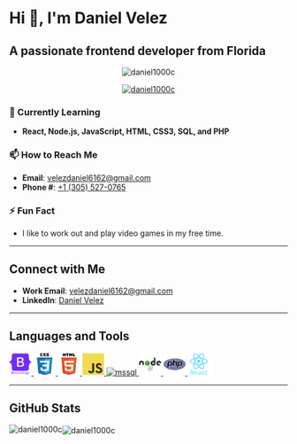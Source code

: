 # Hi 👋, I'm Daniel Velez

## A passionate frontend developer from Florida

<p align="center">
  <img src="https://komarev.com/ghpvc/?username=daniel1000c&label=Profile%20views&color=0e75b6&style=flat" alt="daniel1000c" />
</p>

<p align="center">
  <a href="https://github.com/ryo-ma/github-profile-trophy">
    <img src="https://github-profile-trophy.vercel.app/?username=daniel1000c" alt="daniel1000c" />
  </a>
</p>

### 🌱 Currently Learning

- **React, Node.js, JavaScript, HTML, CSS3, SQL, and PHP**

### 📫 How to Reach Me

- **Email**: [velezdaniel6162@gmail.com](mailto:velezdaniel6162@gmail.com)
- **Phone #**: [+1 (305) 527-0765](tel:+13055270765)

### ⚡ Fun Fact

- I like to work out and play video games in my free time.

---

## Connect with Me

<!-- Add social media links or additional contact methods here -->
- **Work Email**: [velezdaniel6162@gmail.com](mailto:velezdaniel6162@gmail.com)
- **LinkedIn**: [Daniel Velez](https://www.linkedin.com/in/daniel-velez-b17748286/)

---

## Languages and Tools

<p align="left">
  <a href="https://getbootstrap.com" target="_blank" rel="noreferrer">
    <img src="https://raw.githubusercontent.com/devicons/devicon/master/icons/bootstrap/bootstrap-plain-wordmark.svg" alt="bootstrap" width="40" height="40" />
  </a>
  <a href="https://www.w3schools.com/css/" target="_blank" rel="noreferrer">
    <img src="https://raw.githubusercontent.com/devicons/devicon/master/icons/css3/css3-original-wordmark.svg" alt="css3" width="40" height="40" />
  </a>
  <a href="https://www.w3.org/html/" target="_blank" rel="noreferrer">
    <img src="https://raw.githubusercontent.com/devicons/devicon/master/icons/html5/html5-original-wordmark.svg" alt="html5" width="40" height="40" />
  </a>
  <a href="https://developer.mozilla.org/en-US/docs/Web/JavaScript" target="_blank" rel="noreferrer">
    <img src="https://raw.githubusercontent.com/devicons/devicon/master/icons/javascript/javascript-original.svg" alt="javascript" width="40" height="40" />
  </a>
  <a href="https://www.microsoft.com/en-us/sql-server" target="_blank" rel="noreferrer">
    <img src="https://www.svgrepo.com/show/303229/microsoft-sql-server-logo.svg" alt="mssql" width="40" height="40" />
  </a>
  <a href="https://nodejs.org" target="_blank" rel="noreferrer">
    <img src="https://raw.githubusercontent.com/devicons/devicon/master/icons/nodejs/nodejs-original-wordmark.svg" alt="nodejs" width="40" height="40" />
  </a>
  <a href="https://www.php.net" target="_blank" rel="noreferrer">
    <img src="https://raw.githubusercontent.com/devicons/devicon/master/icons/php/php-original.svg" alt="php" width="40" height="40" />
  </a>
  <a href="https://reactjs.org/" target="_blank" rel="noreferrer">
    <img src="https://raw.githubusercontent.com/devicons/devicon/master/icons/react/react-original-wordmark.svg" alt="react" width="40" height="40" />
  </a>
</p>

---

## GitHub Stats

<p>
  <img align="left" src="https://github-readme-stats.vercel.app/api/top-langs?username=daniel1000c&show_icons=true&locale=en&layout=compact" alt="daniel1000c" />
</p>

<p>
  <img align="center" src="https://github-readme-stats.vercel.app/api?username=daniel1000c&show_icons=true&locale=en" alt="daniel1000c" />
</p>